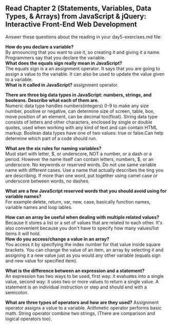 ## Read Chapter 2 (Statements, Variables, Data Types, & Arrays) from JavaScript & jQuery: Interactive Front-End Web Development
Answer these questions about the reading in your day5-exercises.md file:

<strong>How do you declare a variable?</strong><br />
By announcing that you want to use it, so creating it and giving it a name. Programmers say that you declare the variable.<br />
<strong>What does the equals sign really mean in JavaScript?</strong><br />
The equals sign is a an assignment operator. It says that you are going to assign a value to the variable. It can also be used to update the value given to a variable.<br />
<strong>What is it called in JavaScript?</strong> assignment operator.<br />

<strong>There are three big data types in JavaScript: numbers, strings, and booleans. Describe what each of them are.</strong><br />
Numeric data type handles numbers(integers) 0-9 to make any size number, positive or negative, can determine size of screen, table, box, move position of an element, can be decimal too(float). String data type consists of letters and other characters, enclosed by single or double quotes, used when working with any kind of text and can contain HTML markup. Boolean data types have one of two values: true or false.Can help determine which part of a code should run.<br />

<strong>What are the six rules for naming variables?</strong><br />
Must start with letter, $, or underscore, NOT a number, or a dash or a period. However the name itself can contain letters, numbers, $, or an underscore. No keywords or reserved words. Do not use same variable name with different cases. Use a name that actually describes the ting you are describing. If more than one word, put together using camel case or underscore between words, no dashes.<br />

<strong>What are a few JavaScript reserved words that you should avoid using for variable names?</strong><br />
For example delete, return, var, new, case, basically function names, variable names and loop lables.</strong><br />

<strong>How can an array be useful when dealing with multiple related values?</strong><br />
Because it stores a list or a set of values that are related to each other. It's also convenient because you don't have to specify how many values/list items it will hold.  
<strong>How do you access/change a value in an array?</strong><br />
You access it by specifying the index number for that value inside square brackets. You can change the value of an item, an array by selecting it and assigning it a new value just as you would any other variable (equals sign and new value for specified item).<br />

<strong>What is the difference between an expression and a statement?</strong><br />
An expression has two ways to be used, first way: it evaluates into a single value, second way: it uses two or more values to return a single value.
A statement is an individual instruction or step and should end with a semicolon.</strong><br />

<strong>What are three types of operators and how are they used?</strong>
Assignment operator assigns a value to a variable. Arithmetic operator performs basic math. String operator combine two strings, (There are comparison and logical operators too).
